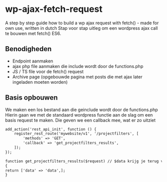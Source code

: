 # wp-ajax-fetch-request
A step by step guide how to build a wp ajax request with fetch() - made for own use, written in dutch
Stap voor stap uitleg om een wordpress ajax call te bouwen met fetch() ES6.

## Benodigheden
* Endpoint aanmaken
* ajax php file aanmaken die include wordt door de functions.php
* JS / TS file voor de fetch() request
* Archive page (opgebouwde pagina met posts die met ajax later ingeladen moeten worden)

## Basis opbouwen
We maken een los bestand aan die geinclude wordt door de functions.php
Hierin gaan we met de standaard wordpress functie aan de slag om een basis request te maken. Die geven we een callback mee, wat er zo uitziet

```HTML
add_action('rest_api_init', function () {
    register_rest_route('mywebsite/v1', '/projectfilters', [
        'methods' => 'GET',
        'callback' => 'get_projectfilters_results',
    ]);
});

function get_projectfilters_results($request) // $data krijg je terug van je call => request
{
return ['data' => 'data',];
}
```
